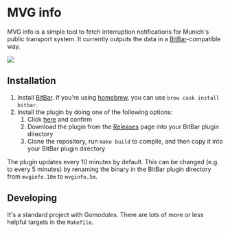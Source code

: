 # MVG info

MVG info is a simple tool to fetch interruption notifications for Munich's public transport system. 
It currently outputs the data in a [BitBar]-compatible way.

![](https://user-images.githubusercontent.com/12208771/85631491-ebb29680-b675-11ea-9e7d-fe7ac65eeed7.png)

## Installation

1. Install [BitBar]. If you're using [homebrew], you can use `brew cask install bitbar`.
1. Install the plugin by doing one of the following options:
    1. Click [here](bitbar://openPlugin?src=https://github.com/muffix/mvg-info/releases/latest/download/mvginfo.10m) and confirm
    1. Download the plugin from the [Releases] page into your BitBar plugin directory
    1. Clone the repository, run `make build` to compile, and then copy it into your BitBar plugin directory
    
The plugin updates every 10 minutes by default. This can be changed (e.g. to every 5 minutes) by renaming the binary 
in the BitBar plugin directory from `mvginfo.10m` to `mvginfo.5m`. 

## Developing

It's a standard project with Gomodules. There are lots of more or less helpful targets in the `Makefile`. 

[BitBar]: https://getbitbar.com
[Releases]: https://github.com/muffix/mvg-info/releases/latest
[homebrew]: https://brew.sh
